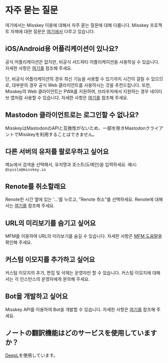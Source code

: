 # 자주 묻는 질문
여기에서는 Misskey 이용에 대해서 자주 묻는 질문에 대해 다룹니다. Misskey 프로젝트 자체에 대한 질문은 [여기에서](./misskey) 다루고 있습니다.

## iOS/Android용 어플리케이션이 있나요?
공식 어플리케이션은 없지만, 비공식 서드파티 어플리케이션을 사용하실 수 있습니다. 자세한 사항은 [여기를](./apps) 참조해 주세요.

단, 비공식 어플리케이션의 경우 최신 기능을 사용할 수 있기까지 시간이 걸릴 수 있으므로, 대부분의 경우 공식 Web 클라이언트를 사용하시는 것을 추천드립니다. 또한, Misskey의 Web 클라이언트는 PWA를 지원하여, 브라우저에서 지원하는 경우 네이티브 앱처럼 사용할 수 있습니다. 자세한 사항은 [여기를](todo) 참조해 주세요.

## Mastodon 클라이언트로는 로그인할 수 없나요?
MisskeyはMastodonのAPIと互換性がないため、一部を除きMastodonクライアントでMisskeyを利用することはできません。

## 다른 서버의 유저를 팔로우하고 싶어요
메뉴에서 검색을 선택해서, 유저명과 호스트(도메인)을 입력하세요. 예시: `@syuilo@misskey.io`

## Renote를 취소할래요
Renote한 시간 옆에 있는 '...'를 누르고, "Renote 취소"를 선택하세요. Renote에 대해서는 [여기를](../features/note) 참조해 주세요.

## URL의 미리보기를 숨기고 싶어요
MFM를 이용하여 URL의 미리보기를 숨길 수 있습니다. 자세한 사항은 [MFM 도움말](/mfm-cheat-sheet)을 확인해 주세요.

## 커스텀 이모지를 추가하고 싶어요
커스텀 이모지의 추가, 편집 및 삭제는 운영자만 할 수 있습니다. 커스텀 이모지에 대해서는 각 인스턴스의 운영자에게 문의해 주세요.

## Bot을 개발하고 싶어요
Misskey API를 이용하여 Bot을 개발할 수 있습니다. 자세한 사항은 [여기를](../advanced/develop-bot) 참조해 주세요.

## ノートの翻訳機能はどのサービスを使用していますか？
[DeepL](https://www.deepl.com/)を使用しています。

